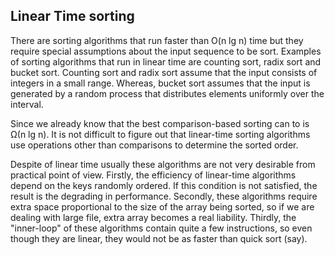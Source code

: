 Linear Time sorting
-------------------
There are sorting algorithms that run faster than O(n lg n) time but they require special assumptions about the input sequence to be sort. Examples of sorting algorithms that run in linear time are counting sort, radix sort and bucket sort. Counting sort and radix sort assume that the input consists of integers in a small range. Whereas, bucket sort assumes that the input is generated by a random process that distributes elements uniformly over the interval.

Since we already know that the best comparison-based sorting can to is Ω(n lg n). It is not difficult to figure out that linear-time sorting algorithms use operations other than comparisons to determine the sorted order.

Despite of linear time usually these algorithms are not very desirable from practical point of view. 
Firstly, the efficiency of linear-time algorithms depend on the keys randomly ordered. If this condition is not satisfied, the result is the degrading in performance. 
Secondly, these algorithms require extra space proportional to the size of the array being sorted, so if we are dealing with large file, extra array becomes a real liability. 
Thirdly, the "inner-loop" of these algorithms contain quite a few instructions, so even though they are linear, they would not be as faster than quick sort (say).

